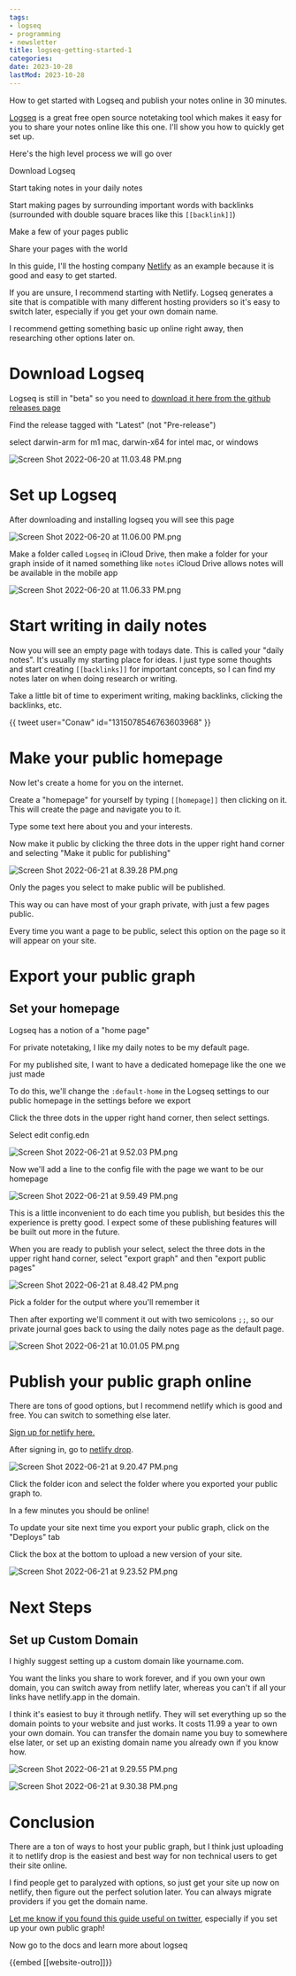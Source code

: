 ```yaml
---
tags:
- logseq
- programming
- newsletter
title: logseq-getting-started-1
categories:
date: 2023-10-28
lastMod: 2023-10-28
---
```

How to get started with Logseq and publish your notes online in 30 minutes.

[Logseq](https://logseq.com/) is a great free open source notetaking tool which makes it easy for you to share your notes online like this one. I'll show you how to quickly get set up.

Here's the high level process we will go over

Download Logseq

Start taking notes in your daily notes

Start making pages by surrounding important words with backlinks (surrounded with double square braces like this `[[backlink]]`)

Make a few of your pages public

Share your pages with the world

In this guide, I'll the hosting company [Netlify](https://netlify.com/) as an example because it is good and easy to get started.

If you are unsure, I recommend starting with Netlify. Logseq generates a site that is compatible with many different hosting providers so it's easy to switch later, especially if you get your own domain name.

I recommend getting something basic up online right away, then researching other options later on.

# Download Logseq


Logseq is still in "beta" so you need to [download it here from the github releases page](https://github.com/logseq/logseq/releases)

Find the release tagged with "Latest" (not "Pre-release")

select darwin-arm for m1 mac, darwin-x64 for intel mac, or windows

![Screen Shot 2022-06-20 at 11.03.48 PM.png](/assets/Screen_Shot_2022-06-20_at_11.03.48_PM_1655791431674_0.png)

# Set up Logseq


After downloading and installing logseq you will see this page

![Screen Shot 2022-06-20 at 11.06.00 PM.png](/assets/Screen_Shot_2022-06-20_at_11.06.00_PM_1655867735121_0.png)

Make a folder called `Logseq` in iCloud Drive, then make a folder for your graph inside of it named something like `notes` iCloud Drive allows notes will be available in the mobile app

![Screen Shot 2022-06-20 at 11.06.33 PM.png](/assets/Screen_Shot_2022-06-20_at_11.06.33_PM_1655867799306_0.png)

# Start writing in daily notes


Now you will see an empty page with todays date. This is called your "daily notes". It's usually my starting place for ideas. I just type some thoughts and start creating `[[backlinks]]` for important concepts, so I can find my notes later on when doing research or writing.

Take a little bit of time to experiment writing, making backlinks, clicking the backlinks, etc.

{{ tweet user="Conaw" id="1315078546763603968" }}

# Make your public homepage


Now let's create a home for you on the internet.

Create a "homepage" for yourself by typing `[[homepage]]` then clicking on it. This will create the page and navigate you to it.

Type some text here about you and your interests.

Now make it public by clicking the three dots in the upper right hand corner and selecting "Make it public for publishing"

![Screen Shot 2022-06-21 at 8.39.28 PM.png](/assets/Screen_Shot_2022-06-21_at_8.39.28_PM_1655869222077_0.png)

Only the pages you select to make public will be published.

This way ou can have most of your graph private, with just a few pages public.

Every time you want a page to be public, select this option on the page so it will appear on your site.

# Export your public graph


## Set your homepage


Logseq has a notion of a "home page"

For private notetaking, I like my daily notes to be my default page.

For my published site, I want to have a dedicated homepage like the one we just made

To do this, we'll change the `:default-home` in the Logseq settings to our public homepage in the settings before we export

Click the three dots in the upper right hand corner, then select settings.

Select edit config.edn

![Screen Shot 2022-06-21 at 9.52.03 PM.png](/assets/Screen_Shot_2022-06-21_at_9.52.03_PM_1655873571989_0.png)

Now we'll add a line to the config file with the page we want to be our homepage

![Screen Shot 2022-06-21 at 9.59.49 PM.png](/assets/Screen_Shot_2022-06-21_at_9.59.49_PM_1655874027495_0.png)

This is a little inconvenient to do each time you publish, but besides this the experience is pretty good. I expect some of these publishing features will be built out more in the future.

When you are ready to publish your select, select the three dots in the upper right hand corner, select "export graph" and then "export public pages"

![Screen Shot 2022-06-21 at 8.48.42 PM.png](/assets/Screen_Shot_2022-06-21_at_8.48.42_PM_1655870916259_0.png)

Pick a folder for the output where you'll remember it

Then after exporting we'll comment it out with two semicolons `;;`, so our private journal goes back to using the daily notes page as the default page.

![Screen Shot 2022-06-21 at 10.01.05 PM.png](/assets/Screen_Shot_2022-06-21_at_10.01.05_PM_1655874093350_0.png)

# Publish your public graph online


There are tons of good options, but I recommend netlify which is good and free. You can switch to something else later.

[Sign up for netlify here.](https://app.netlify.com/signup)

After signing in, go to [netlify drop](https://app.netlify.com/drop).

![Screen Shot 2022-06-21 at 9.20.47 PM.png](/assets/Screen_Shot_2022-06-21_at_9.20.47_PM_1655871711326_0.png)

Click the folder icon and select the folder where you exported your public graph to.

In a few minutes you should be online!

To update your site next time you export your public graph, click on the "Deploys" tab

Click the box at the bottom to upload a new version of your site.

![Screen Shot 2022-06-21 at 9.23.52 PM.png](/assets/Screen_Shot_2022-06-21_at_9.23.52_PM_1655871930673_0.png)

# Next Steps


## Set up Custom Domain


I highly suggest setting up a custom domain like yourname.com.

You want the links you share to work forever, and if you own your own domain, you can switch away from netlify later, whereas you can't if all your links have netlify.app in the domain.

I think it's easiest to buy it through netlify. They will set everything up so the domain points to your website and just works. It costs 11.99 a year to own your own domain. You can transfer the domain name you buy to somewhere else later, or set up an existing domain name you already own if you know how.

![Screen Shot 2022-06-21 at 9.29.55 PM.png](/assets/Screen_Shot_2022-06-21_at_9.29.55_PM_1655872198304_0.png)

![Screen Shot 2022-06-21 at 9.30.38 PM.png](/assets/Screen_Shot_2022-06-21_at_9.30.38_PM_1655872240770_0.png)

# Conclusion


There are a ton of ways to host your public graph, but I think just uploading it to netlify drop is the easiest and best way for non technical users to get their site online.

I find people get to paralyzed with options, so just get your site up now on netlify, then figure out the perfect solution later. You can always migrate providers if you get the domain name.

[Let me know if you found this guide useful on twitter](https://twitter.com/Bsunter),  especially if you set up your own public graph!

Now go to the docs and learn more about logseq

{{embed [[website-outro]]}}
